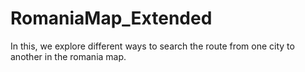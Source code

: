 # RomaniaMap_Extended
In this, we explore different ways to search the route from one city to another in the romania map.
